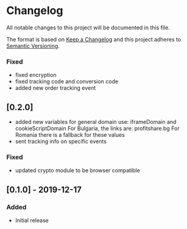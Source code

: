 # Changelog

All notable changes to this project will be documented in this file.

The format is based on [Keep a Changelog](http://keepachangelog.com/en/1.0.0/)
and this project adheres to [Semantic Versioning](http://semver.org/spec/v2.0.0.html).

### Fixed
- fixed encryption
- fixed tracking code and conversion code
- added new order tracking event 

## [0.2.0]
- added new variables for general domain use: iframeDomain and cookieScriptDomain
For Bulgaria, the links are: profitshare.bg
For Romania there is a fallback for these values
- sent tracking info on specific events
### Fixed

- updated crypto module to be browser compatible

## [0.1.0] - 2019-12-17

### Added

- Initial release
